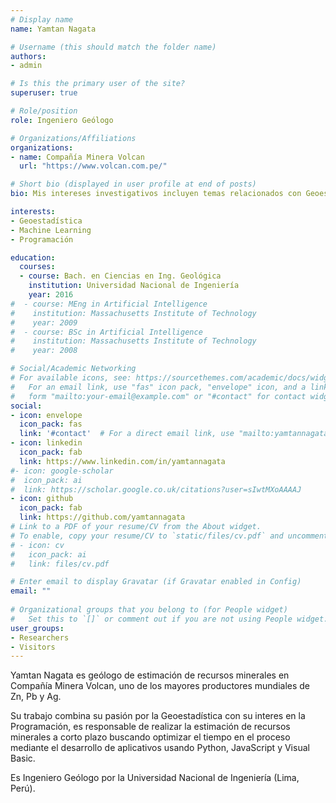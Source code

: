 ```yaml
---
# Display name
name: Yamtan Nagata

# Username (this should match the folder name)
authors:
- admin

# Is this the primary user of the site?
superuser: true

# Role/position
role: Ingeniero Geólogo

# Organizations/Affiliations
organizations:
- name: Compañía Minera Volcan
  url: "https://www.volcan.com.pe/"

# Short bio (displayed in user profile at end of posts)
bio: Mis intereses investigativos incluyen temas relacionados con Geoestadística, Machine Learning y Programación.

interests:
- Geoestadística
- Machine Learning
- Programación

education:
  courses:
  - course: Bach. en Ciencias en Ing. Geológica
    institution: Universidad Nacional de Ingeniería
    year: 2016
#  - course: MEng in Artificial Intelligence
#    institution: Massachusetts Institute of Technology
#    year: 2009
#  - course: BSc in Artificial Intelligence
#    institution: Massachusetts Institute of Technology
#    year: 2008

# Social/Academic Networking
# For available icons, see: https://sourcethemes.com/academic/docs/widgets/#icons
#   For an email link, use "fas" icon pack, "envelope" icon, and a link in the
#   form "mailto:your-email@example.com" or "#contact" for contact widget.
social:
- icon: envelope
  icon_pack: fas
  link: '#contact'  # For a direct email link, use "mailto:yamtannagata@gmail.com".
- icon: linkedin
  icon_pack: fab
  link: https://www.linkedin.com/in/yamtannagata
#- icon: google-scholar
#  icon_pack: ai
#  link: https://scholar.google.co.uk/citations?user=sIwtMXoAAAAJ
- icon: github
  icon_pack: fab
  link: https://github.com/yamtannagata
# Link to a PDF of your resume/CV from the About widget.
# To enable, copy your resume/CV to `static/files/cv.pdf` and uncomment the lines below.  
# - icon: cv
#   icon_pack: ai
#   link: files/cv.pdf

# Enter email to display Gravatar (if Gravatar enabled in Config)
email: ""
  
# Organizational groups that you belong to (for People widget)
#   Set this to `[]` or comment out if you are not using People widget.  
user_groups:
- Researchers
- Visitors
---
```


Yamtan Nagata es geólogo de estimación de recursos minerales en Compañía Minera Volcan, uno de los mayores productores mundiales de Zn, Pb y Ag.

Su trabajo combina su pasión por la Geoestadística con su interes en la Programación, es responsable de realizar la estimación de recursos minerales a corto plazo buscando optimizar el tiempo en el proceso mediante el desarrollo de aplicativos usando Python, JavaScript y Visual Basic.

Es Ingeniero Geólogo por la Universidad Nacional de Ingeniería (Lima, Perú).
